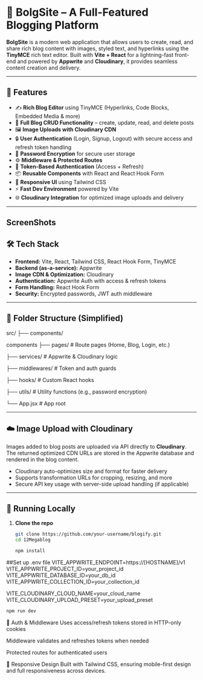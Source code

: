 # 📝 BolgSite – A Full-Featured Blogging Platform

**BolgSite** is a modern web application that allows users to create, read, and share rich blog content with images, styled text, and hyperlinks using the **TinyMCE** rich text editor. 
Built with **Vite + React** for a lightning-fast front-end and powered by **Appwrite** and **Cloudinary**, it provides seamless content creation and delivery.

---

## 🚀 Features

- ✍️ **Rich Blog Editor** using TinyMCE (Hyperlinks, Code Blocks, Embedded Media & more)
- 🧾 **Full Blog CRUD Functionality** – create, update, read, and delete posts
- 🖼️ **Image Uploads with Cloudinary CDN**
- 🔒 **User Authentication** (Login, Signup, Logout) with secure access and refresh token handling
- 🔐 **Password Encryption** for secure user storage
- ⚙️ **Middleware & Protected Routes**
- 🔁 **Token-Based Authentication** (Access + Refresh)
- 📦 **Reusable Components** with React and React Hook Form
- 🎨 **Responsive UI** using Tailwind CSS
- ⚡ **Fast Dev Environment** powered by Vite
- 🌐 **Cloudinary Integration** for optimized image uploads and delivery

---

## ScreenShots



## 🛠️ Tech Stack

- **Frontend:** Vite, React, Tailwind CSS, React Hook Form, TinyMCE
- **Backend (as-a-service):** Appwrite
- **Image CDN & Optimization:** Cloudinary
- **Authentication:** Appwrite Auth with access & refresh tokens
- **Form Handling:** React Hook Form
- **Security:** Encrypted passwords, JWT auth middleware

---

## 🧩 Folder Structure (Simplified)

src/ ├── components/

components ├── pages/ # Route pages (Home, Blog, Login, etc.) 

├── services/ # Appwrite & Cloudinary logic

├── middlewares/ # Token and auth guards 

├── hooks/ # Custom React hooks

├── utils/ # Utility functions (e.g., password encryption) 

└── App.jsx # App root


---

## ☁️ Image Upload with Cloudinary

Images added to blog posts are uploaded via API directly to **Cloudinary**. The returned optimized CDN URLs are stored in the Appwrite database and rendered in the blog content.

- Cloudinary auto-optimizes size and format for faster delivery
- Supports transformation URLs for cropping, resizing, and more
- Secure API key usage with server-side upload handling (if applicable)

---

## 🧪 Running Locally

1. **Clone the repo**

   ```bash
   git clone https://github.com/your-username/blogify.git
   cd 12Megablog
   
   npm install
   

  ##Set up .env file
   VITE_APPWRITE_ENDPOINT=https://[HOSTNAME]/v1
VITE_APPWRITE_PROJECT_ID=your_project_id
VITE_APPWRITE_DATABASE_ID=your_db_id
VITE_APPWRITE_COLLECTION_ID=your_collection_id

VITE_CLOUDINARY_CLOUD_NAME=your_cloud_name
VITE_CLOUDINARY_UPLOAD_PRESET=your_upload_preset

```bash
npm run dev
```

🔐 Auth & Middleware
Uses access/refresh tokens stored in HTTP-only cookies

Middleware validates and refreshes tokens when needed

Protected routes for authenticated users

📱 Responsive Design
Built with Tailwind CSS, ensuring mobile-first design and full responsiveness across devices.



